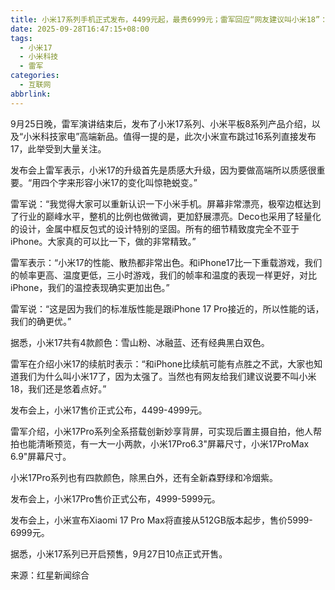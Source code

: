 ```yaml
---
title: 小米17系列手机正式发布，4499元起，最贵6999元；雷军回应“网友建议叫小米18”：我们还是悠着点好
date: 2025-09-28T16:47:15+08:00
tags:
  - 小米17
  - 小米科技
  - 雷军
categories:
  - 互联网
abbrlink:
---
```


9月25日晚，雷军演讲结束后，发布了小米17系列、小米平板8系列产品介绍，以及“小米科技家电”高端新品。值得一提的是，此次小米宣布跳过16系列直接发布17，此举受到大量关注。

发布会上雷军表示，小米17的升级首先是质感大升级，因为要做高端所以质感很重要。“用四个字来形容小米17的变化叫惊艳蜕变。”

雷军说：“我觉得大家可以重新认识一下小米手机。屏幕非常漂亮，极窄边框达到了行业的巅峰水平，整机的比例也做微调，更加舒展漂亮。Deco也采用了轻量化的设计，金属中框反包式的设计特别的坚固。所有的细节精致度完全不亚于iPhone。大家真的可以比一下，做的非常精致。”

雷军表示：“小米17的性能、散热都非常出色。和iPhone17比一下重载游戏，我们的帧率更高、温度更低，三小时游戏，我们的帧率和温度的表现一样更好，对比iPhone，我们的温控表现确实更加出色。”

雷军说：“这是因为我们的标准版性能是跟iPhone 17 Pro接近的，所以性能的话，我们的确更优。”

据悉，小米17共有4款颜色：雪山粉、冰融蓝、还有经典黑白双色。

雷军在介绍小米17的续航时表示：“和iPhone比续航可能有点胜之不武，大家也知道我们为什么叫小米17了，因为太强了。当然也有网友给我们建议说要不叫小米18，我们还是悠着点好。”

发布会上，小米17售价正式公布，4499-4999元。

雷军介绍，小米17Pro系列全系搭载创新妙享背屏，可实现后置主摄自拍，他人帮拍也能清晰预览，有一大一小两款，小米17Pro6.3"屏幕尺寸，小米17ProMax 6.9"屏幕尺寸。

小米17Pro系列也有四款颜色，除黑白外，还有全新森野绿和冷烟紫。

发布会上，小米17Pro售价正式公布，4999-5999元。

发布会上，小米宣布Xiaomi 17 Pro Max将直接从512GB版本起步，售价5999-6999元。

据悉，小米17系列已开启预售，9月27日10点正式开售。

来源：红星新闻综合